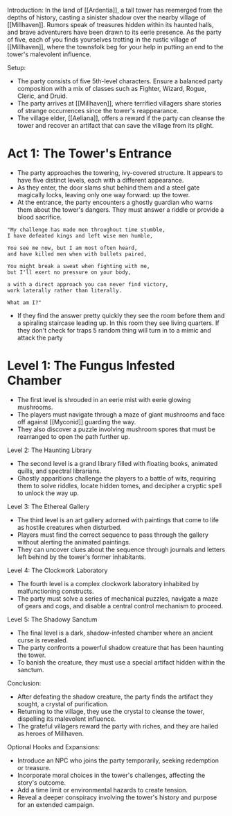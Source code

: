 Introduction: In the land of [[Ardentia]], a tall tower has reemerged from the depths of history, casting a sinister shadow over the nearby village of [[Millhaven]]. Rumors speak of treasures hidden within its haunted halls, and brave adventurers have been drawn to its eerie presence. As the party of five, each of you finds yourselves trotting in the rustic village of [[Millhaven]], where the townsfolk beg for your help in putting an end to the tower's malevolent influence.

Setup:

- The party consists of five 5th-level characters. Ensure a balanced party composition with a mix of classes such as Fighter, Wizard, Rogue, Cleric, and Druid.
- The party arrives at [[Millhaven]], where terrified villagers share stories of strange occurrences since the tower's reappearance.
- The village elder, [[Aeliana]], offers a reward if the party can cleanse the tower and recover an artifact that can save the village from its plight.

# Act 1: The Tower's Entrance

- The party approaches the towering, ivy-covered structure. It appears to have five distinct levels, each with a different appearance.
- As they enter, the door slams shut behind them and a steel gate magically locks, leaving only one way forward: up the tower.
- At the entrance, the party encounters a ghostly guardian who warns them about the tower's dangers. They must answer a riddle or provide a blood sacrifice.
``` Riddle
"My challenge has made men throughout time stumble,
I have defeated kings and left wise men humble,

You see me now, but I am most often heard,
and have killed men when with bullets paired,

You might break a sweat when fighting with me,
but I'll exert no pressure on your body,

a with a direct approach you can never find victory,  
work laterally rather than literally.

What am I?"
```
- If they find the answer pretty quickly they see the room before them and a spiraling staircase leading up. In this room they see living quarters. If they don't check for traps 5 random thing will turn in to a mimic and attack the party

# Level 1: The Fungus Infested Chamber

- The first level is shrouded in an eerie mist with eerie glowing mushrooms.
- The players must navigate through a maze of giant mushrooms and face off against [[Myconid]] guarding the way.
- They also discover a puzzle involving mushroom spores that must be rearranged to open the path further up.

Level 2: The Haunting Library

- The second level is a grand library filled with floating books, animated quills, and spectral librarians.
- Ghostly apparitions challenge the players to a battle of wits, requiring them to solve riddles, locate hidden tomes, and decipher a cryptic spell to unlock the way up.

Level 3: The Ethereal Gallery

- The third level is an art gallery adorned with paintings that come to life as hostile creatures when disturbed.
- Players must find the correct sequence to pass through the gallery without alerting the animated paintings.
- They can uncover clues about the sequence through journals and letters left behind by the tower's former inhabitants.

Level 4: The Clockwork Laboratory

- The fourth level is a complex clockwork laboratory inhabited by malfunctioning constructs.
- The party must solve a series of mechanical puzzles, navigate a maze of gears and cogs, and disable a central control mechanism to proceed.

Level 5: The Shadowy Sanctum

- The final level is a dark, shadow-infested chamber where an ancient curse is revealed.
- The party confronts a powerful shadow creature that has been haunting the tower.
- To banish the creature, they must use a special artifact hidden within the sanctum.

Conclusion:

- After defeating the shadow creature, the party finds the artifact they sought, a crystal of purification.
- Returning to the village, they use the crystal to cleanse the tower, dispelling its malevolent influence.
- The grateful villagers reward the party with riches, and they are hailed as heroes of Millhaven.

Optional Hooks and Expansions:

- Introduce an NPC who joins the party temporarily, seeking redemption or treasure.
- Incorporate moral choices in the tower's challenges, affecting the story's outcome.
- Add a time limit or environmental hazards to create tension.
- Reveal a deeper conspiracy involving the tower's history and purpose for an extended campaign.